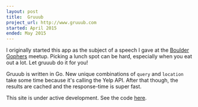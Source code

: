 ```yaml
---
layout: post
title:  Gruuub
project_url: http://www.gruuub.com
started: April 2015
ended: May 2015
---
```


<p>I originally started this app as the subject of a speech I gave at the <a href="http://www.meetup.com/Boulder-Gophers">Boulder Gophers</a> meetup. Picking a lunch spot can be hard, especially when you eat out a lot. Let gruuub do it for you!</p>

<p>Gruuub is written in Go. New unique combinations of <code>query</code> and <code>location</code> take some time because it's calling the Yelp API. After that though, the results are cached and the response-time is super fast.</p>

<p>This site is under active development. See the code <a href="https://github.com/tracehelms/gruuub">here</a>.</p>
